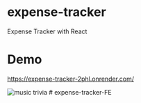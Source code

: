 
# expense-tracker
Expense Tracker with React

# Demo
https://expense-tracker-2phl.onrender.com/

![music trivia](/video1210373348.gif)
#   e x p e n s e - t r a c k e r - F E  
 